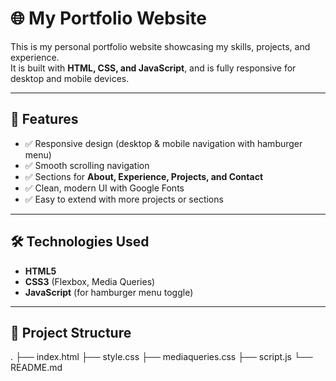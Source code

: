 # 🌐 My Portfolio Website

This is my personal portfolio website showcasing my skills, projects, and experience.  
It is built with **HTML, CSS, and JavaScript**, and is fully responsive for desktop and mobile devices.

---

## 🚀 Features
- ✅ Responsive design (desktop & mobile navigation with hamburger menu)
- ✅ Smooth scrolling navigation
- ✅ Sections for **About, Experience, Projects, and Contact**
- ✅ Clean, modern UI with Google Fonts
- ✅ Easy to extend with more projects or sections

---

## 🛠️ Technologies Used
- **HTML5**  
- **CSS3** (Flexbox, Media Queries)  
- **JavaScript** (for hamburger menu toggle)  

---

## 📂 Project Structure
.
├── index.html
├── style.css
├── mediaqueries.css
├── script.js
└── README.md
